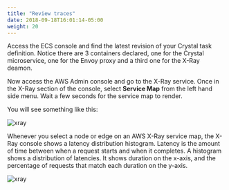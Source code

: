 ```yaml
---
title: "Review traces"
date: 2018-09-18T16:01:14-05:00
weight: 20
---
```


Access the ECS console and find the latest revision of your Crystal task definition. Notice there are 3 containers declared, one for the Crystal microservice, one for the Envoy proxy and a third one for the X-Ray deamon.

Now access the AWS Admin console and go to the X-Ray service. Once in the X-Ray section of the console, select **Service Map** from the left hand side menu. Wait a few seconds for the service map to render.

You will see something like this:

![xray](/images/x-ray/xray_1.png)

Whenever you select a node or edge on an AWS X-Ray service map, the X-Ray console shows a latency distribution histogram. Latency is the amount of time between when a request starts and when it completes. A histogram shows a distribution of latencies. It shows duration on the x-axis, and the percentage of requests that match each duration on the y-axis.

![xray](/images/x-ray/xray_2.png)